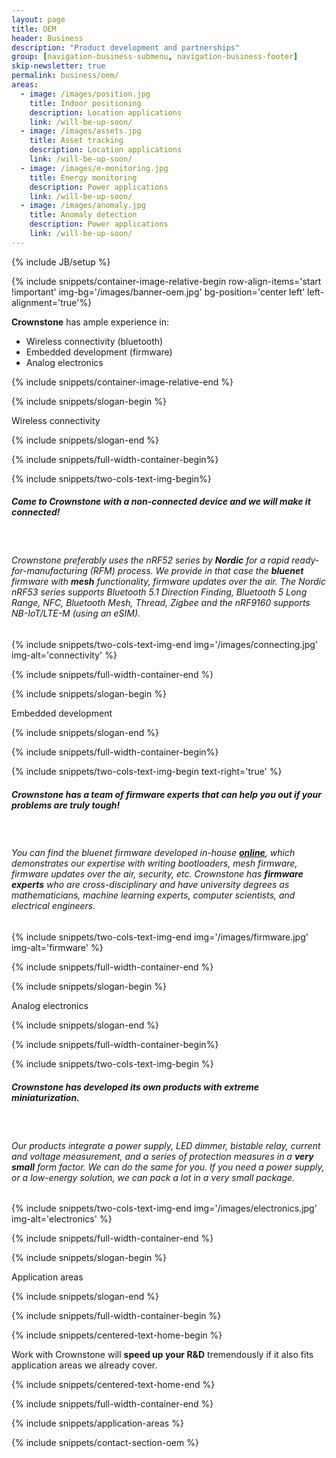 ```yaml
---
layout: page
title: OEM
header: Business
description: "Product development and partnerships"
group: [navigation-business-submenu, navigation-business-footer]
skip-newsletter: true
permalink: business/oem/
areas:
  - image: /images/position.jpg
    title: Indoor positioning
    description: Location applications
    link: /will-be-up-soon/
  - image: /images/assets.jpg
    title: Asset tracking
    description: Location applications
    link: /will-be-up-soon/
  - image: /images/e-monitoring.jpg
    title: Energy monitoring
    description: Power applications
    link: /will-be-up-soon/
  - image: /images/anomaly.jpg
    title: Anomaly detection
    description: Power applications
    link: /will-be-up-soon/
---
```


{% include JB/setup %}

{% include snippets/container-image-relative-begin row-align-items='start !important' img-bg='/images/banner-oem.jpg' bg-position='center left' left-alignment='true'%}

**Crownstone** has ample experience in: 
* Wireless connectivity (bluetooth)
* Embedded development (firmware)
* Analog electronics

{% include snippets/container-image-relative-end %}

{% include snippets/slogan-begin %}

Wireless connectivity

{% include snippets/slogan-end %}

{% include snippets/full-width-container-begin%}

{% include snippets/two-cols-text-img-begin%}

##### Come to Crownstone with a non-connected device and we will make it connected! 

<p>&nbsp;</p>  

###### Crownstone preferably uses the nRF52 series by **Nordic** for a rapid ready-for-manufacturing (RFM) process. We provide in that case the **bluenet** firmware with **mesh** functionality, firmware updates over the air. The Nordic nRF53 series supports Bluetooth 5.1 Direction Finding, Bluetooth 5 Long Range, NFC, Bluetooth Mesh, Thread, Zigbee and the nRF9160 supports NB-IoT/LTE-M (using an eSIM).

{% include snippets/two-cols-text-img-end img='/images/connecting.jpg' img-alt='connectivity' %}

{% include snippets/full-width-container-end %}


{% include snippets/slogan-begin %}

Embedded development

{% include snippets/slogan-end %}

{% include snippets/full-width-container-begin%}

{% include snippets/two-cols-text-img-begin text-right='true' %}

##### Crownstone has a team of firmware experts that can help you out if your problems are truly tough!

<p>&nbsp;</p>

###### You can find the bluenet firmware developed in-house **[online](https://github.com/crownstone/bluenet/)**, which demonstrates our expertise with writing bootloaders, mesh firmware, firmware updates over the air, security, etc. Crownstone has **firmware experts** who are cross-disciplinary and have university degrees as mathematicians, machine learning experts, computer scientists, and electrical engineers.
 
{% include snippets/two-cols-text-img-end img='/images/firmware.jpg' img-alt='firmware' %}

{% include snippets/full-width-container-end %}


{% include snippets/slogan-begin %}

Analog electronics

{% include snippets/slogan-end %}

{% include snippets/full-width-container-begin%}

{% include snippets/two-cols-text-img-begin %}

##### Crownstone has developed its own products with extreme miniaturization.

<p>&nbsp;</p>  

###### Our products integrate a power supply, LED dimmer, bistable relay, current and voltage measurement, and a series of protection measures in a **very small** form factor. We can do the same for you. If you need a power supply, or a low-energy solution, we can pack a lot in a very small package.
 
{% include snippets/two-cols-text-img-end img='/images/electronics.jpg' img-alt='electronics' %}

{% include snippets/full-width-container-end %}


{% include snippets/slogan-begin %}

Application areas

{% include snippets/slogan-end %}

{% include snippets/full-width-container-begin %}

{% include snippets/centered-text-home-begin %}

Work with Crownstone will **speed up your R&D** tremendously if it also fits application areas we already cover.

{% include snippets/centered-text-home-end %}

{% include snippets/full-width-container-end %}

{% include snippets/application-areas %}



{% include snippets/contact-section-oem %}